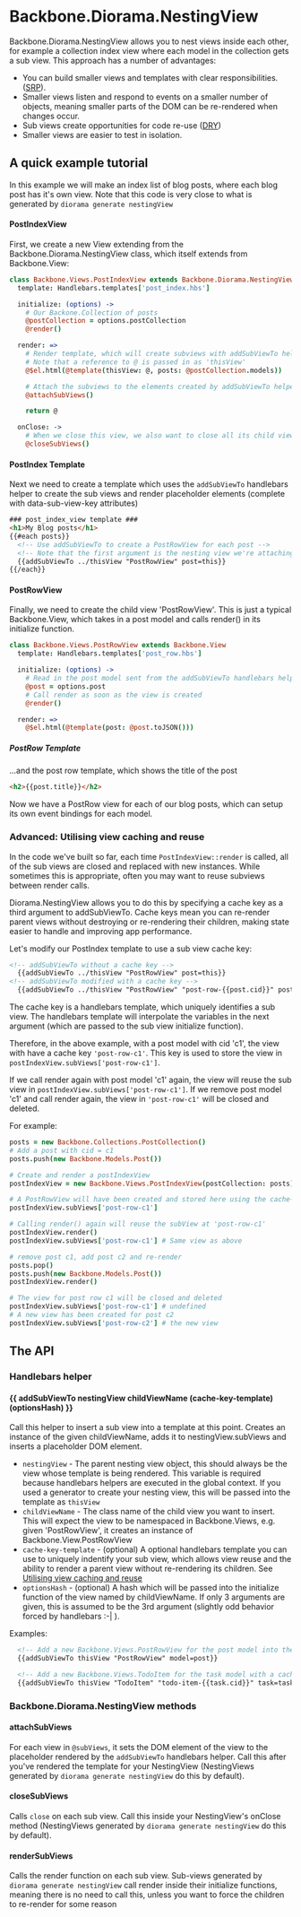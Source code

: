# Backbone.Diorama.NestingView

Backbone.Diorama.NestingView allows you to nest views inside each other, for
example a collection index view where each model in the collection gets a sub
view. This approach has a number of advantages:

* You can build smaller views and templates with clear responsibilities. ([SRP](http://en.wikipedia.org/wiki/Single_responsibility_principle)).
* Smaller views listen and respond to events on a smaller number of objects, meaning smaller parts of the DOM can be re-rendered when changes occur.
* Sub views create opportunities for code re-use ([DRY](http://en.wikipedia.org/wiki/Don't_repeat_yourself))
* Smaller views are easier to test in isolation.

## A quick example tutorial
In this example we will make an index list of blog posts, where each blog post
has it's own view. Note that this code is very close to what is generated by
```diorama generate nestingView```

#### PostIndexView
First, we create a new View extending from the Backbone.Diorama.NestingView
class, which itself extends from Backbone.View:

```coffee
class Backbone.Views.PostIndexView extends Backbone.Diorama.NestingView
  template: Handlebars.templates['post_index.hbs']

  initialize: (options) ->
    # Our Backone.Collection of posts
    @postCollection = options.postCollection 
    @render()

  render: =>
    # Render template, which will create subviews with addSubViewTo helper (see template below)
    # Note that a reference to @ is passed in as 'thisView'
    @$el.html(@template(thisView: @, posts: @postCollection.models))

    # Attach the subviews to the elements created by addSubViewTo helper
    @attachSubViews()

    return @

  onClose: ->
    # When we close this view, we also want to close all its child views
    @closeSubViews()
```

#### PostIndex Template
Next we need to create a template which uses the ```addSubViewTo``` handlebars
helper to create the sub views and render placeholder elements (complete with
data-sub-view-key attributes)

```html
### post_index_view template ###
<h1>My Blog posts</h1>
{{#each posts}}
  <!-- Use addSubViewTo to create a PostRowView for each post -->
  <!-- Note that the first argument is the nesting view we're attaching to -->
  {{addSubViewTo ../thisView "PostRowView" post=this}}
{{/each}}
```

#### PostRowView
Finally, we need to create the child view 'PostRowView'. This is just a typical
Backbone.View, which takes in a post model and calls render() in its initialize
function.

```coffee
class Backbone.Views.PostRowView extends Backbone.View
  template: Handlebars.templates['post_row.hbs']

  initialize: (options) ->
    # Read in the post model sent from the addSubViewTo handlebars helper
    @post = options.post
    # Call render as soon as the view is created
    @render()

  render: =>
    @$el.html(@template(post: @post.toJSON()))
```

##### PostRow Template
...and the post row template, which shows the title of the post

```html
<h2>{{post.title}}</h2>
```

Now we have a PostRow view for each of our blog posts, which can setup its own
event bindings for each model.

### Advanced: Utilising view caching and reuse
In the code we've built so far, each time ```PostIndexView::render``` is
called, all of the sub views are closed and replaced with new instances. While
sometimes this is appropriate, often you may want to reuse subviews between
render calls.

Diorama.NestingView allows you to do this by specifying a cache key as a third
argument to addSubViewTo. Cache keys mean you can re-render parent views
without destroying or re-rendering their children, making state easier to
handle and improving app performance.

Let's modify our PostIndex template to use a sub view cache key:

```html
<!-- addSubViewTo without a cache key -->
  {{addSubViewTo ../thisView "PostRowView" post=this}}
<!-- addSubViewTo modified with a cache key -->
  {{addSubViewTo ../thisView "PostRowView" "post-row-{{post.cid}}" post=this}}
```
The cache key is a handlebars template, which uniquely identifies a sub view.
The handlebars template will interpolate the variables in the next argument
(which are passed to the sub view initialize function).

Therefore, in the above example, with a post model with cid 'c1', the view with
have a cache key ```'post-row-c1'```. This key is used to store the view in ```postIndexView.subViews['post-row-c1']```.

If we call render again with post model 'c1' again, the view will reuse the sub
view in ```postIndexView.subViews['post-row-c1']```. If we remove post model 'c1'
and call render again, the view in ```'post-row-c1'``` will be closed and
deleted.  

For example:

```coffee
posts = new Backbone.Collections.PostCollection()
# Add a post with cid = c1
posts.push(new Backbone.Models.Post())

# Create and render a postIndexView
postIndexView = new Backbone.Views.PostIndexView(postCollection: posts)

# A PostRowView will have been created and stored here using the cache-key:
postIndexView.subViews['post-row-c1'] 

# Calling render() again will reuse the subView at 'post-row-c1'
postIndexView.render()
postIndexView.subViews['post-row-c1'] # Same view as above

# remove post c1, add post c2 and re-render
posts.pop()
posts.push(new Backbone.Models.Post())
postIndexView.render()

# The view for post row c1 will be closed and deleted
postIndexView.subViews['post-row-c1'] # undefined
# A new view has been created for post c2
postIndexView.subViews['post-row-c2'] # the new view
```

## The API

### Handlebars helper

#### {{ addSubViewTo nestingView childViewName (cache-key-template) (optionsHash) }}
Call this helper to insert a sub view into a template at this point. Creates an
instance of the given childViewName, adds it to nestingView.subViews and
inserts a placeholder DOM element. 

* ```nestingView``` - The parent nesting view object, this should always be the view whose template is being rendered. This variable is required because handlebars helpers are executed in the global context. If you used a generator to create your nesting view, this will be passed into the template as ```thisView```
* ```childViewName``` - The class name of the child view you want to insert. This will expect the view to be namespaced in Backbone.Views, e.g. given 'PostRowView', it creates an instance of Backbone.View.PostRowView
* ```cache-key-template``` - (optional) A optional handlebars template you can use to uniquely indentify your sub view, which allows view reuse and the ability to render a parent view without re-rendering its children. See [Utilising view caching and reuse](#advanced-utilising-view-caching-and-reuse)
* ```optionsHash``` - (optional) A hash which will be passed into the initialize function of the view named by childViewName. If only 3 arguments are given, this is assumed to be the 3rd argument (slightly odd behavior forced by handlebars :-| ).

Examples:

```html
  <!-- Add a new Backbone.Views.PostRowView for the post model into the current NestingView -->
  {{addSubViewTo thisView "PostRowView" model=post}} 
``` 

```html
  <!-- Add a new Backbone.Views.TodoItem for the task model with a cache key template -->
  {{addSubViewTo thisView "TodoItem" "todo-item-{{task.cid}}" task=task}} 
``` 

### Backbone.Diorama.NestingView methods

#### attachSubViews
For each view in ```@subViews```, it sets the DOM element of the view to the
placeholder rendered by the ```addSubViewTo``` handlebars helper. Call this
after you've rendered the template for your NestingView (NestingViews generated
by ```diorama generate nestingView``` do this by default).

#### closeSubViews
Calls ```close``` on each sub view. Call this inside your NestingView's onClose
method (NestingViews generated by ```diorama generate nestingView``` do this by
default).

#### renderSubViews
Calls the render function on each sub view. Sub-views generated by ```diorama generate
nestingView``` call render inside their initialize functions, meaning there is
no need to call this, unless you want to force the children to re-render for
some reason
